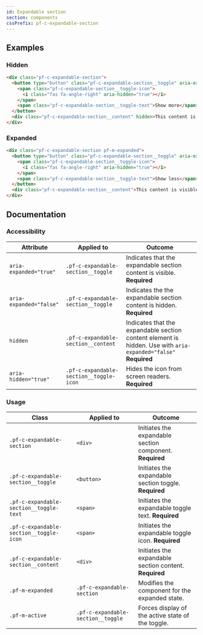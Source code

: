 ```yaml
---
id: Expandable section
section: components
cssPrefix: pf-c-expandable-section
---
```

## Examples

### Hidden

```html
<div class="pf-c-expandable-section">
  <button type="button" class="pf-c-expandable-section__toggle" aria-expanded="false">
    <span class="pf-c-expandable-section__toggle-icon">
      <i class="fas fa-angle-right" aria-hidden="true"></i>
    </span>
    <span class="pf-c-expandable-section__toggle-text">Show more</span>
  </button>
  <div class="pf-c-expandable-section__content" hidden>This content is visible only when the component is expanded.</div>
</div>
```

### Expanded

```html
<div class="pf-c-expandable-section pf-m-expanded">
  <button type="button" class="pf-c-expandable-section__toggle" aria-expanded="true">
    <span class="pf-c-expandable-section__toggle-icon">
      <i class="fas fa-angle-right" aria-hidden="true"></i>
    </span>
    <span class="pf-c-expandable-section__toggle-text">Show less</span>
  </button>
  <div class="pf-c-expandable-section__content">This content is visible only when the component is expanded.</div>
</div>
```

## Documentation

### Accessibility

| Attribute               | Applied to                              | Outcome                                                                                                        |
| ----------------------- | --------------------------------------- | -------------------------------------------------------------------------------------------------------------- |
| `aria-expanded="true"`  | `.pf-c-expandable-section__toggle`      | Indicates that the expandable section content is visible. **Required**                                         |
| `aria-expanded="false"` | `.pf-c-expandable-section__toggle`      | Indicates the the expandable section content is hidden. **Required**                                           |
| `hidden`                | `.pf-c-expandable-section__content`     | Indicates that the expandable section content element is hidden. Use with `aria-expanded="false"` **Required** |
| `aria-hidden="true"`    | `.pf-c-expandable-section__toggle-icon` | Hides the icon from screen readers. **Required**                                                               |

### Usage

| Class                                   | Applied to                         | Outcome                                                  |
| --------------------------------------- | ---------------------------------- | -------------------------------------------------------- |
| `.pf-c-expandable-section`              | `<div>`                            | Initiates the expandable section component. **Required** |
| `.pf-c-expandable-section__toggle`      | `<button>`                         | Initiates the expandable section toggle. **Required**    |
| `.pf-c-expandable-section__toggle-text` | `<span>`                           | Initiates the expandable toggle text. **Required**       |
| `.pf-c-expandable-section__toggle-icon` | `<span>`                           | Initiates the expandable toggle icon. **Required**       |
| `.pf-c-expandable-section__content`     | `<div>`                            | Initiates the expandable section content. **Required**   |
| `.pf-m-expanded`                        | `.pf-c-expandable-section`         | Modifies the component for the expanded state.           |
| `.pf-m-active`                          | `.pf-c-expandable-section__toggle` | Forces display of the active state of the toggle.        |
